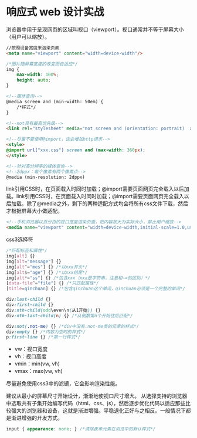 # 响应式 web 设计实战

浏览器中用于呈现网页的区域叫视口（viewport）。视口通常并不等于屏幕大小（用户可以缩放）。
```html
//按照设备宽度来渲染页面
<meta name="viewport" content="width=device-width"/>

```
```css
/*图片随屏幕宽度的改变而自适应*/
img {
	max-width: 100%;
    height: auto;
}
```

```html
<!--媒体查询-->
@media screen and (min-width: 50em) {
	/*样式*/
}

<!--not具有最高优先级-->
<link rel="stylesheet" media="not screen and (orientation: portrait)  and (min-width: 800px)" href="xxx.css"/>

<!--尽量不要使用@import，这会增加http请求-->
<style>
@import url("xxx.css") screen and (max-width: 360px);
</style>

<!--针对高分辨率的媒体查询-->
<!--2dppx：每个像素有两个像素点-->
@media (min-resolution: 2dppx)
```

link引用CSS时，在页面载入时同时加载；@import需要页面网页完全载入以后加载。link引用CSS时，在页面载入时同时加载；@import需要页面网页完全载入以后加载。除了@media之外，剩下的两种适配方式均会将所有css文件下载，然后才根据屏幕大小做适配。

```html
<!--手机浏览器以百分百的视口宽度渲染页面，把内容放大为实际大小，禁止用户缩放-->
<media name="viewport" content="width=device-width,initial-scale=1.0,user-scalable=no"/>
```

css3选择符
```css
/*匹配标签和属性*/
img[alt] {}
img[alt="message"] {}
img[alt^="mes"] {} /*以xxx开头*/
img[alt$="age"] {} /*以xxx结尾*/
img[alt*="ss"] {} /*包含xxx（xxx是字符串，注意和~=的区别）*/
[data-file^="file"] {} /*只匹配属性*/
[title=qinchuan] {} /*包含qinchuan这个单词，qinchuan必须是一个完整的单词*/
```

```css
div:last-child {}
div:first-child {}
div:nth-child(odd\even\n(从1开始)) {}
div:nth-last-child(n) {} /*从倒数第n个开始往后匹配*/
```

```css
div:not(.not-me) {} /*div中没有.not-me类的元素的样式*/
div:empty {} /*内容为空时的样式*/
p:first-line {} /*第一行样式*/
```

* vw：视口宽度
* vh：视口高度
* vmin：min(vw, vh)
* vmax：max(vw, vh)

尽量避免使用css3中的滤镜，它会影响渲染性能。

建议从最小的屏幕尺寸开始设计，渐渐地使视口尺寸增大。
从选择支持的浏览器中选取共有子集开始编写代码（html、css、js），然后逐步优化代码以适应那些比较强大的浏览器和设备，这就是渐进增强。平稳退化正好与之相反。一般情况下都是渐进增强的开发方式。

```css
input { appearance: none; } /*清除表单元素在浏览中的默认样式*/
```